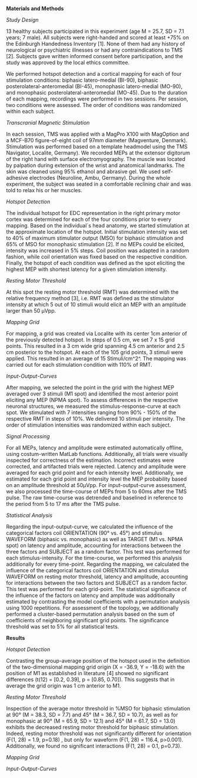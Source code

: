 **Materials and Methods**

_Study Design_

13 healthy subjects participated in this experiment (age M = 25.7, SD = 7.1 years; 7 male). All subjects were right-handed and scored at least +75% on the Edinburgh Handedness Inventory [1]. None of them had any history of neurological or psychiatric illnesses or had any contraindications to TMS [2]. Subjects gave written informed consent before participation, and the study was approved by the local ethics committee.

We performed hotspot detection and a cortical mapping for each of four stimulation conditions: biphasic latero-medial (BI-90), biphasic posterolateral-anteromedial (BI-45), monophasic latero-medial (MO-90), and monophasic posterolateral-anteromedial (MO-45). Due to the duration of each mapping, recordings were performed in two sessions. Per session, two conditions were assessed. The order of conditions was randomized within each subject.

_Transcranial Magnetic Stimulation_

In each session, TMS was applied with a MagPro X100 with MagOption and a MCF-B70 figure-of-eight coil of 97mm diameter (Magventure, Denmark). Stimulation was performed based on a template headmodel using the TMS Navigator, Localite, Germany). We recorded MEPs at the extensor digitorum of the right hand with surface electromyography. The muscle was located by palpation during extension of the wrist and anatomical landmarks. The skin was cleaned using 95% ethanol and abrasive gel. We used self-adhesive electrodes (Neuroline, Ambu, Germany). During the whole experiment, the subject was seated in a comfortable reclining chair and was told to relax his or her muscles.

_Hotspot Detection_

The individual hotspot for EDC representation in the right primary motor cortex was determined for each of the four conditions prior to every mapping. Based on the individual´s head anatomy, we started stimulation at the approximate location of the hotspot. Initial stimulation intensity was set to 40% of maximum stimulator output (MSO) for biphasic stimulation and 65% of MSO for monophasic stimulation [2]. If no MEPs could be elicited, intensity was increased in 5% steps. Coil position was adapted in a random fashion, while coil orientation was fixed based on the respective condition. Finally, the hotspot of each condition was defined as the spot eliciting the highest MEP with shortest latency for a given stimulation intensity.

_Resting Motor Threshold_

At this spot the resting motor threshold (RMT) was determined with the relative frequency method [3], i.e. RMT was defined as the stimulator intensity at which 5 out of 10 stimuli would elicit an MEP with an amplitude larger than 50 µVpp.

_Mapping Grid_

For mapping, a grid was created via Localite with its center 1cm anterior of the previously detected hotspot. In steps of 0.5 cm, we set 7 x 15 grid points. This resulted in a 3 cm wide grid spanning 4.5 cm anterior and 2.5 cm posterior to the hotspot. At each of the 105 grid points, 3 stimuli were applied. This resulted in an average of 15 Stimuli/cm^2^. The mapping was carried out for each stimulation condition with 110% of RMT.

_Input-Output-Curves_

After mapping, we selected the point in the grid with the highest MEP averaged over 3 stimuli (M1 spot) and identified the most anterior point eliciting any MEP (NPMA spot). To assess differences in the respective neuronal structures, we measured the stimulus-response-curve at each spot. We stimulated with 7 intensities ranging from 90% - 150% of the respective RMT in steps of 10%. We delivered 10 stimuli per intensity. The order of stimulation intensities was randomized within each subject.

_Signal Processing_

For all MEPs, latency and amplitude were estimated automatically offline, using costum-written MatLab functions. Additionally, all trials were visually inspected for correctness of the estimation. Incorrect estimates were corrected, and artifacted trials were rejected. Latency and amplitude were averaged for each grid point and for each intensity level. Additionally, we estimated for each grid point and intensity level the MEP probability based on an amplitude threshold at 50µVpp. For input-output-curve assessment, we also processed the time-course of MEPs from 5 to 60ms after the TMS pulse. The raw time-course was detrended and baselined in reference to the period from 5 to 17 ms after the TMS pulse.

_Statistical Analysis_

Regarding the input-output-curve, we calculated the influence of the categorical factors coil ORIENTATION (90° vs. 45°) and stimulus WAVEFORM (biphasic vs. monophasic) as well as TARGET (M1 vs. NPMA spot) on latency and amplitude, accounting for interactions between the three factors and SUBJECT as a random factor. This test was performed for each stimulus-intensity. For the time-course, we performed this analysis additionally for every time-point. Regarding the mapping, we calculated the influence of the categorical factors coil ORIENTATION and stimulus WAVEFORM on resting motor threshold, latency and amplitude, accounting for interactions between the two factors and SUBJECT as a random factor. This test was performed for each grid-point. The statistical significance of the influence of the factors on latency and amplitude was additionally estimated by contrasting the model coefficients with a permutation analysis using 1000 repetitions. For assessment of the topology, we additionally performed a cluster-based permutation analysis based on the sum of coefficients of neighboring significant grid points. The significance threshold was set to 5% for all statistical tests.

**Results**

_Hotspot Detection_

Contrasting the group-average position of the hotspot used in the definition of the two-dimensional mapping grid origin (X = -36.9, Y = -18.6) with the position of M1 as established in literature [4] showed no significant differences (t(12) = [0.2, 0.39], p = [0.85, 0.70]). This suggests that in average the grid origin was 1 cm anterior to M1.

_Resting Motor Threshold_

Inspection of the average motor threshold in %MSO for biphasic stimulation at 90° (M = 38.3, SD = 7.7) and 45° (M = 36.7, SD = 10.7), as well as for monophasic at 90° (M = 65.9, SD = 12.1) and 45° (M = 61.7, SD = 13.0) exhibits the decreased resting motor threshold for biphasic stimulation. Indeed, resting motor threshold was not significantly different for orientation (F(1, 28) = 1.9, p=0.18) , but only for waveform (F(1, 28) = 116.4, p>0.001). Additionally, we found no significant interactions (F(1, 28) = 0.1, p=0.73).

_Mapping Grid_

_Input-Output-Curves_
